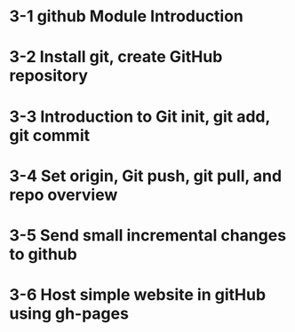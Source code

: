 # 3-1 github Module Introduction
# 3-2 Install git, create GitHub repository
# 3-3 Introduction to Git init, git add, git commit
# 3-4 Set origin, Git push, git pull, and repo overview
# 3-5 Send small incremental changes to github
# 3-6 Host simple website in gitHub using gh-pages
#  